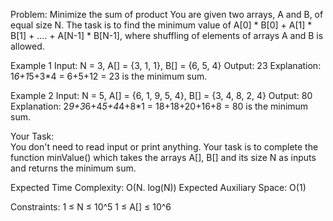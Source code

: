 Problem: Minimize the sum of product
You are given two arrays, A and B, of equal size N. The task is to find the minimum value of A[0] * B[0] + A[1] * B[1] + .... + A[N-1] * B[N-1], where shuffling of elements of arrays A and B is allowed.

Example 1
Input: N = 3, A[] = {3, 1, 1}, B[] = {6, 5, 4}
Output: 23 
Explanation: 1*6+1*5+3*4 = 6+5+12 = 23 is the minimum sum.

Example 2
Input: N = 5, A[] = {6, 1, 9, 5, 4}, B[] = {3, 4, 8, 2, 4}
Output: 80
Explanation: 2*9+3*6+4*5+4*4+8*1 = 18+18+20+16+8 = 80 is the minimum sum.

Your Task:  
You don't need to read input or print anything. Your task is to complete the function minValue() which takes the arrays A[], B[] and its size N as inputs and returns the minimum sum.

Expected Time Complexity: O(N. log(N))
Expected Auxiliary Space: O(1)

Constraints:
1 ≤ N ≤ 10^5
1 ≤ A[] ≤ 10^6